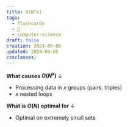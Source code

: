 ```yaml
---
title: O(N^x)
tags:
  - flashcards
  - 🌱
  - computer-science
draft: false
creation: 2024-09-05
updated: 2024-09-05
cssclasses: 
---
```

**What causes $O(N^{x})$**
↓
- Processing data in $x$ groups (pairs, triples)
- $x$ nested loops
<!--SR:!2025-01-25,39,290-->

**What is $O(N)$ optimal for**
↓
- Optimal on extremely small sets
<!--SR:!2024-12-31,15,292-->

